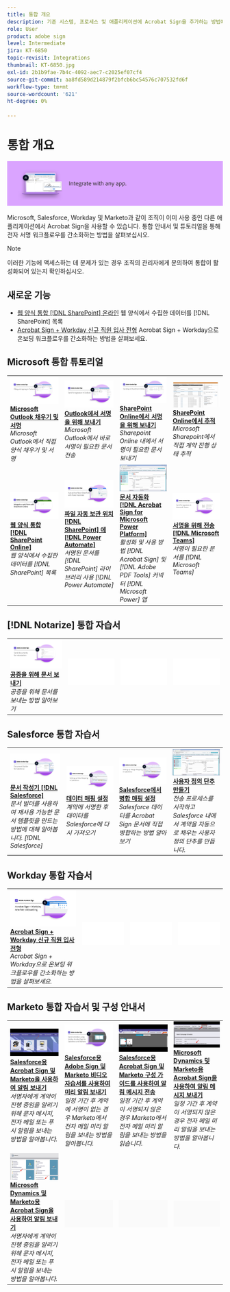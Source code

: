 ```yaml
---
title: 통합 개요
description: 기존 시스템, 프로세스 및 애플리케이션에 Acrobat Sign을 추가하는 방법에 대해 학습합니다
role: User
product: adobe sign
level: Intermediate
jira: KT-6850
topic-revisit: Integrations
thumbnail: KT-6850.jpg
exl-id: 2b1b9fae-7b4c-4092-aec7-c2025ef07cf4
source-git-commit: aa8fd589d214879f2bfcb6bc54576c707532fd6f
workflow-type: tm+mt
source-wordcount: '621'
ht-degree: 0%

---
```


# 통합 개요

![이미지 통합 서명](../assets/Hero-Integrate.png)

Microsoft, Salesforce, Workday 및 Marketo과 같이 조직이 이미 사용 중인 다른 애플리케이션에서 Acrobat Sign을 사용할 수 있습니다. 통합 안내서 및 튜토리얼을 통해 전자 서명 워크플로우를 간소화하는 방법을 살펴보십시오.

>[!NOTE]
> 이러한 기능에 액세스하는 데 문제가 있는 경우 조직의 관리자에게 문의하여 통합이 활성화되어 있는지 확인하십시오.

## 새로운 기능

* [웹 양식 통합 [!DNL SharePoint] 온라인](integrate-web-form-sharepoint-online.md)
웹 양식에서 수집한 데이터를 [!DNL SharePoint] 목록
* [Acrobat Sign + Workday 신규 직원 입사 전형](acrobat-sign-workday-onboarding.md)
Acrobat Sign + Workday으로 온보딩 워크플로우를 간소화하는 방법을 살펴보세요.

## Microsoft 통합 튜토리얼

<table style="table-layout:fixed">
<tr>
  <td>
    <a href="fill-and-sign-doc-microsoft-outlook.md">
      <img alt="Microsoft Outlook 채우기 및 서명" src="../assets/MS-FillSign.png" />
    </a>
    <div>
    <a href="fill-and-sign-doc-microsoft-outlook.md"><strong>Microsoft Outlook 채우기 및 서명</strong></a>
    </div>
    <em>Microsoft Outlook에서 직접 양식 채우기 및 서명</em>
    <br>
  </td>
  <td>
    <a href="send-for-signature-with-outlook.md">
      <img alt="Outlook에서 서명을 위해 보내기" src="../assets/MS-SendOutlook.png" />
    </a>
    <div>
    <a href="send-for-signature-with-outlook.md"><strong>Outlook에서 서명을 위해 보내기</strong></a>
    </div>
    <em>Microsoft Outlook에서 바로 서명이 필요한 문서 전송</em>
    <br>
  </td>
  <td>
    <a href="send-for-signature-with-sharepoint-online.md">
      <img alt="SharePoint Online에서 서명을 위해 보내기" src="../assets/Sending-in-SP.png" />
    </a>
    <div>
    <a href="send-for-signature-with-sharepoint-online.md"><strong>SharePoint Online에서 서명을 위해 보내기</strong></a>
    </div>
    <em>Sharepoint Online 내에서 서명이 필요한 문서 보내기</em>
    <br>
  </td>
   <td>
    <a href="track-an-agreement-with-sharepoint-online.md">
      <img alt="SharePoint Online에서 추적" src="../assets/MS-TrackSP.png" />
    </a>
    <div>
    <a href="track-an-agreement-with-sharepoint-online.md"><strong>SharePoint Online에서 추적</strong></a>
    </div>
    <em>Microsoft Sharepoint에서 직접 계약 진행 상태 추적</em>
    <br>
  </td>
</tr>
<tr>
  <td>
    <a href="integrate-web-form-sharepoint-online.md">
      <img alt="웹 양식 통합 [!DNL SharePoint Online]" src="../assets/Web-form-sp.png" />
    </a>
    <div>
    <a href="integrate-web-form-sharepoint-online.md"><strong>웹 양식 통합 [!DNL SharePoint Online]</strong></a>
    </div>
    <em>웹 양식에서 수집한 데이터를 [!DNL SharePoint] 목록</em>
    <br>
  </td>
  <td>
    <a href="auto-archive-sharepoint-power-automate.md">
      <img alt="파일 자동 보관 위치 [!DNL SharePoint] 에 [!DNL Power Automate]" src="../assets/Autoarchive.png" />
    </a>
    <div>
    <a href="auto-archive-sharepoint-power-automate.md"><strong>파일 자동 보관 위치 [!DNL SharePoint] 에 [!DNL Power Automate]</strong></a>
    </div>
    <em>서명된 문서를 [!DNL SharePoint] 라이브러리 사용 [!DNL Power Automate]</em>
    <br>
  </td>
  <td>
    <a href="documentautomation.md">
      <img alt="문서 자동화 [!DNL Acrobat Sign for Microsoft Power Platform]" src="../assets/SF-Button.png" />
    </a>
    <div>
    <a href="documentautomation.md"><strong>문서 자동화 [!DNL Acrobat Sign for Microsoft Power Platform]</strong></a>
    </div>
    <em>활성화 및 사용 방법 [!DNL Acrobat Sign] 및 [!DNL Adobe PDF Tools] 커넥터 [!DNL Microsoft Power] 앱</em>
    <br>
  </td>
   <td>
    <a href="adobe-sign-teams-mortgage.md">
      <img alt="서명을 위해 문서 보내기 [!DNL Microsoft Teams]" src="../assets/teamsmortgage.png" />
    </a>
    <div>
    <a href="adobe-sign-teams-mortgage.md"><strong>서명을 위해 전송 [!DNL Microsoft Teams]</strong></a>
    </div>
    <em>서명이 필요한 문서를 [!DNL Microsoft Teams]</em>
    <br>
  </td>
</tr>
</table>

## [!DNL Notarize] 통합 자습서

<table style="table-layout:fixed">
<tr>
  <td>
    <a href="send-document-notarize.md">
      <img alt="공증을 위해 문서 보내기" src="../assets/Notarize.png" />
    </a>
    <div>
    <a href="send-document-notarize.md"><strong>공증을 위해 문서 보내기</strong></a>
    </div>
    <em>공증을 위해 문서를 보내는 방법 알아보기</em>
    <br>
  </td>
  <td>
    <img alt="스페이서" src="../assets/Whitespacer.png" />
    <div>
    <br>
  </td>
  <td>
    <img alt="스페이서" src="../assets/Whitespacer.png" />
    <div>
    <br>
  </td>
  <td>
    <img alt="스페이서" src="../assets/Whitespacer.png" />
    <div>
    <br>
  </td>
</tr>
</table>

## Salesforce 통합 자습서

<table style="table-layout:fixed">
<tr>
  <td>
    <a href="create-an-agreement-template.md">
      <img alt="문서 작성기 [!DNL Salesforce]" src="../assets/SF-Template.png" />
    </a>
    <div>
    <a href="create-an-agreement-template.md"><strong>문서 작성기 [!DNL Salesforce]</strong></a>
    </div>
    <em>문서 빌더를 사용하여 재사용 가능한 문서 템플릿을 만드는 방법에 대해 알아봅니다. [!DNL Salesforce]</em>
    <br>
  </td>
  <td>
    <a href="set-up-data-mapping.md">
      <img alt="데이터 매핑 설정" src="../assets/SF-DataMapping.png" />
    </a>
    <div>
    <a href="set-up-data-mapping.md"><strong>데이터 매핑 설정</strong></a>
    </div>
    <em>계약에 서명한 후 데이터를 Salesforce에 다시 가져오기</em>
    <br>
  </td>
  <td>
    <a href="set-up-merging-map.md">
      <img alt="Salesforce에서 병합 매핑 설정" src="../assets/SF-MergeMapping.png" />
    </a>
    <div>
    <a href="set-up-merging-map.md"><strong>Salesforce에서 병합 매핑 설정</strong></a>
    </div>
    <em>Salesforce 데이터를 Acrobat Sign 문서에 직접 병합하는 방법 알아보기</em>
    <br>
  </td>
  <td>
    <a href="create-a-custom-button.md">
      <img alt="사용자 정의 단추 만들기" src="../assets/SF-Button.png" />
    </a>
    <div>
    <a href="create-a-custom-button.md"><strong>사용자 정의 단추 만들기</strong></a>
    </div>
    <em>전송 프로세스를 시작하고 Salesforce 내에서 계약을 자동으로 채우는 사용자 정의 단추를 만듭니다.</em>
    <br>
  </td>
</tr>
</table>

## Workday 통합 자습서

<table style="table-layout:fixed">
<tr>
 <td>
    <a href="acrobat-sign-workday-onboarding.md">
      <img alt="Acrobat Sign + Workday 신규 직원 입사 전형" src="../assets/workday.png" />
    </a>
    <div>
    <a href="acrobat-sign-workday-onboarding.md"><strong>Acrobat Sign + Workday 신규 직원 입사 전형</strong></a>
    </div>
    <em>Acrobat Sign + Workday으로 온보딩 워크플로우를 간소화하는 방법을 살펴보세요.</em>
    <br>
  </td>
 <td>
    <img alt="스페이서" src="../assets/Whitespacer.png" />
    <div>
    <br>
  </td>
  <td>
    <img alt="스페이서" src="../assets/Whitespacer.png" />
    <div>
    <br>
  </td>
  <td>
    <img alt="스페이서" src="../assets/Whitespacer.png" />
    <div>
    <br>
  </td>
</tr>
</table>

## Marketo 통합 자습서 및 구성 안내서

<table style="table-layout:fixed">
<tr>
  <td>
    <a href="marketo-salesforce-sms.md">
      <img alt="Salesforce용 Acrobat Sign 및 Marketo을 사용하여 알림 보내기" src="../assets/Integrate-Salesforce-SMS.jpg" />
    </a>
    <div>
    <a href="marketo-salesforce-sms.md"><strong>Salesforce용 Acrobat Sign 및 Marketo을 사용하여 알림 보내기</strong></a>
    </div>
    <em>서명자에게 계약이 진행 중임을 알리기 위해 문자 메시지, 전자 메일 또는 푸시 알림을 보내는 방법을 알아봅니다.</em>
    <br>
  </td>
  <td>
    <a href="marketo-salesforce-reminder-video.md">
      <img alt="Salesforce용 Acrobat Sign 및 Marketo 비디오 자습서를 사용하여 미리 알림 보내기" src="../assets/Integrate-Salesforce-Reminder-Video.png" />
    </a>
    <div>
    <a href="marketo-salesforce-reminder.md"><strong>Salesforce용 Adobe Sign 및 Marketo 비디오 자습서를 사용하여 미리 알림 보내기</strong></a>
    </div>
    <em>일정 기간 후 계약에 서명이 없는 경우 Marketo에서 전자 메일 미리 알림을 보내는 방법을 알아봅니다.</em>
    <br>
  </td>
  <td>
    <a href="marketo-salesforce-reminder.md">
      <img alt="Salesforce용 Acrobat Sign 및 Marketo 구성 가이드를 사용하여 알림 메시지 전송" src="../assets/Integrate-Salesforce-Reminder.jpg" />
    </a>
    <div>
    <a href="marketo-salesforce-reminder.md"><strong>Salesforce용 Acrobat Sign 및 Marketo 구성 가이드를 사용하여 알림 메시지 전송</strong></a>
    </div>
    <em>일정 기간 후 계약이 서명되지 않은 경우 Marketo에서 전자 메일 미리 알림을 보내는 방법을 읽습니다.</em>
    <br>
  </td>
   <td>
    <a href="marketo-dynamics-reminder.md">
      <img alt="Microsoft Dynamics 및 Marketo용 Acrobat Sign을 사용하여 알림 메시지 보내기" src="../assets/Integrate-Dynamics-Reminder.jpg" />
    </a>
    <div>
    <a href="marketo-dynamics-reminder.md"><strong>Microsoft Dynamics 및 Marketo용 Acrobat Sign을 사용하여 알림 메시지 보내기</strong></a>
    </div>
    <em>일정 기간 후 계약이 서명되지 않은 경우 전자 메일 미리 알림을 보내는 방법을 알아봅니다.</em>
    <br>
  </td>
</tr>
<tr>
  <td>
    <a href="marketo-dynamics-sms.md">
      <img alt="Microsoft Dynamics 및 Marketo용 Acrobat Sign을 사용하여 알림 보내기" src="../assets/Integrate-Dynamics-SMS.jpg" />
    </a>
    <div>
    <a href="marketo-dynamics-sms.md"><strong>Microsoft Dynamics 및 Marketo용 Acrobat Sign을 사용하여 알림 보내기</strong></a>
    </div>
    <em>서명자에게 계약이 진행 중임을 알리기 위해 문자 메시지, 전자 메일 또는 푸시 알림을 보내는 방법을 알아봅니다.</em>
    <br>
  </td>
  <td>
    <img alt="스페이서" src="../assets/Grayspacer.png" />
    <div>
    <br>
  </td>
  <td>
    <img alt="스페이서" src="../assets/Grayspacer.png" />
    <div>
    <br>
  </td>
  <td>
    <img alt="스페이서" src="../assets/Grayspacer.png" />
    <div>
    <br>
  </td>
</tr>
</table>
